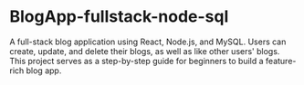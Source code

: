 # BlogApp-fullstack-node-sql
A full-stack blog application using React, Node.js, and MySQL. Users can create, update, and delete their blogs, as well as like other users' blogs. This project serves as a step-by-step guide for beginners to build a feature-rich blog app.
